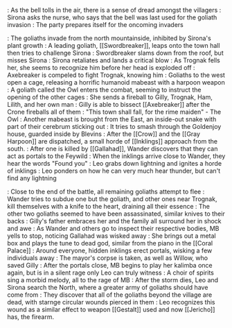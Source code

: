: As the bell tolls in the air, there is a sense of dread amongst the villagers
	: Sirona asks the nurse, who says that the bell was last used for the goliath invasion
	: The party prepares itself for the oncoming invaders

: The goliaths invade from the north mountainside, inhibited by Sirona's plant growth
	: A leading goliath, [[Swordbreaker]], leaps onto the town hall then tries to challenge Sirona
	: Swordbreaker slams down from the roof, but misses Sirona
		: Sirona retaliates and lands a critical blow
	: As Trognak fells her, she seems to recognize him before her head is exploded off
	: Axebreaker is compeled to fight Trognak, knowing him
	: Goliaths to the west open a cage, releasing a horrific humanoid mabeast with a harpoon weapon
	: A goliath called the Owl enters the combat, seeming to instruct the opening of the other cages
		: She sends a fireball to Gilly, Trognak, Ham, Lilith, and her own man
	: Gilly is able to bissect [[Axebreaker]] after the Crone fireballs all of them
	: "This town shall fall, for the rime maiden" - The Owl
	: Another mabeast is brought from the East, an inside-out snake with part of their cerebrum sticking out
		: It tries to smash through the Goldenjoy house, guarded inside by Blevins
	: After the [[Crow]] and the [[Gray Harpoon]] are dispatched, a small horde of [[Inklings]] approach from the south.
		: After one is killed by [[Gallahad]], Wander discovers that they can act as portals to the Feywild
		: When the inklings arrive close to Wander, they hear the words "Found you"
		: Leo grabs down lightning and ignites a horde of inklings
			: Leo ponders on how he can very much hear thunder, but can't find any lightning
	
: Close to the end of the battle, all remaining goliaths attempt to flee
	: Wander tries to subdue one but the goliath, and other ones near Trognak, kill themselves with a knife to the heart, draining all their essence
	: The other two goliaths seemed to have been assassinated, similar knives to their backs
: Gilly's father embraces her and the family all surround her in shock and awe
: As Wander and others go to inspect their respective bodies, MB yells to stop, noticing Gallahad was wisked away
	: She brings out a metal box and plays the tune to dead god, similar from the piano in the [[Coral Palace]]
	: Around everyone, hidden inklings erect portals, wisking a few individuals away
	: The mayor's corpse is taken, as well as Willow, who saved Gilly
	: After the portals close, MB begins to play her kalimba once again, but is in a silent rage only Leo can truly witness
		: A choir of spirits sing a morbid melody, all to the rage of MB
: After the storm dies, Leo and Sirona search the North, where a greater army of goliaths should have come from
	: They discover that all of the goliaths beyond the village are dead, with starnge circular wounds pierced in them
	: Leo recognizes this wound as a similar effect to weapon [[Gestalt]] used and now [[Jericho]] has, the firearm.